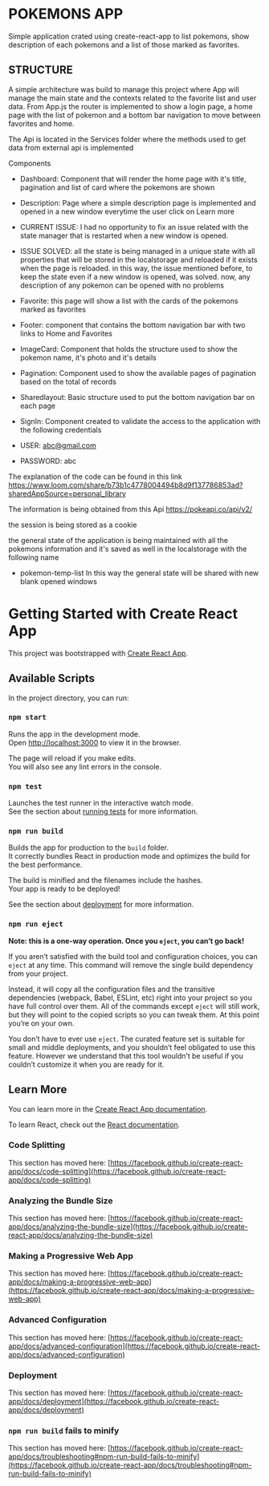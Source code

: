 # POKEMONS APP

Simple application crated using create-react-app to list pokemons, show description of each pokemons and a list of those marked as favorites.

## STRUCTURE

A simple architecture was build to manage this project where App will manage the main state and the contexts related to the favorite list and user data.
From App.js the router is implemented to show a login page, a home page with the list of pokemon and a bottom bar navigation to move between favorites and home.


The Api is located in the Services folder where the methods used to get data from external api is implemented

Components

* Dashboard: Component that will render the home page with it's title, pagination and list of card where the pokemons are shown
* Description: Page where a simple description page is implemented and opened in a new window everytime the user click on Learn more
* CURRENT ISSUE: I had no opportunity to fix an issue related with the state manager that is restarted when a new window is opened.
* ISSUE SOLVED: all the state is being managed in a unique state with all properties that will be stored in the localstorage and reloaded if it exists when the page is reloaded. in this way, the issue mentioned before, to keep the state even if a new window is opened, was solved. now, any description of any pokemon can be opened with no problems

* Favorite: this page will show a list with the cards of the pokemons marked as favorites
* Footer: component that contains the bottom navigation bar with two links to Home and Favorites
* ImageCard: Component that holds the structure used to show the pokemon name, it's photo and it's details
* Pagination: Component used to show the available pages of pagination based on the total of records
* Sharedlayout: Basic structure used to put the bottom navigation bar on each page
* SignIn: Component created to validate the access to the application with the following credentials
* USER: abc@gmail.com
* PASSWORD: abc



The explanation of the code can be found in this link
https://www.loom.com/share/b73b1c4778004494b8d9f137786853ad?sharedAppSource=personal_library



The information is being obtained from this Api
https://pokeapi.co/api/v2/

the session is being stored as a cookie

the general state of the application is being maintained with all the pokemons information and it's saved as well in the localstorage with the following name
* pokemon-temp-list
In this way the general state will be shared with new blank opened windows


# Getting Started with Create React App

This project was bootstrapped with [Create React App](https://github.com/facebook/create-react-app).

## Available Scripts

In the project directory, you can run:

### `npm start`

Runs the app in the development mode.\
Open [http://localhost:3000](http://localhost:3000) to view it in the browser.

The page will reload if you make edits.\
You will also see any lint errors in the console.

### `npm test`

Launches the test runner in the interactive watch mode.\
See the section about [running tests](https://facebook.github.io/create-react-app/docs/running-tests) for more information.

### `npm run build`

Builds the app for production to the `build` folder.\
It correctly bundles React in production mode and optimizes the build for the best performance.

The build is minified and the filenames include the hashes.\
Your app is ready to be deployed!

See the section about [deployment](https://facebook.github.io/create-react-app/docs/deployment) for more information.

### `npm run eject`

**Note: this is a one-way operation. Once you `eject`, you can’t go back!**

If you aren’t satisfied with the build tool and configuration choices, you can `eject` at any time. This command will remove the single build dependency from your project.

Instead, it will copy all the configuration files and the transitive dependencies (webpack, Babel, ESLint, etc) right into your project so you have full control over them. All of the commands except `eject` will still work, but they will point to the copied scripts so you can tweak them. At this point you’re on your own.

You don’t have to ever use `eject`. The curated feature set is suitable for small and middle deployments, and you shouldn’t feel obligated to use this feature. However we understand that this tool wouldn’t be useful if you couldn’t customize it when you are ready for it.

## Learn More

You can learn more in the [Create React App documentation](https://facebook.github.io/create-react-app/docs/getting-started).

To learn React, check out the [React documentation](https://reactjs.org/).

### Code Splitting

This section has moved here: [https://facebook.github.io/create-react-app/docs/code-splitting](https://facebook.github.io/create-react-app/docs/code-splitting)

### Analyzing the Bundle Size

This section has moved here: [https://facebook.github.io/create-react-app/docs/analyzing-the-bundle-size](https://facebook.github.io/create-react-app/docs/analyzing-the-bundle-size)

### Making a Progressive Web App

This section has moved here: [https://facebook.github.io/create-react-app/docs/making-a-progressive-web-app](https://facebook.github.io/create-react-app/docs/making-a-progressive-web-app)

### Advanced Configuration

This section has moved here: [https://facebook.github.io/create-react-app/docs/advanced-configuration](https://facebook.github.io/create-react-app/docs/advanced-configuration)

### Deployment

This section has moved here: [https://facebook.github.io/create-react-app/docs/deployment](https://facebook.github.io/create-react-app/docs/deployment)

### `npm run build` fails to minify

This section has moved here: [https://facebook.github.io/create-react-app/docs/troubleshooting#npm-run-build-fails-to-minify](https://facebook.github.io/create-react-app/docs/troubleshooting#npm-run-build-fails-to-minify)
